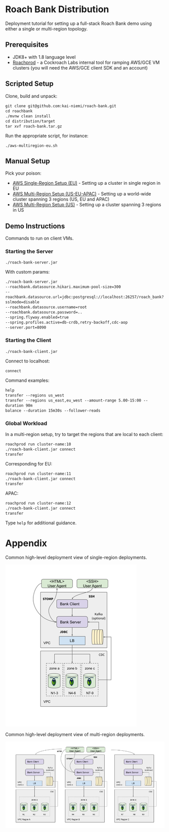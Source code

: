 # Roach Bank Distribution

Deployment tutorial for setting up a full-stack Roach Bank demo using either a single or multi-region topology.

## Prerequisites

- JDK8+ with 1.8 language level
- [Roachprod](https://github.com/cockroachdb/cockroach/tree/master/pkg/cmd/roachprod) - a Cockroach Labs internal
  tool for ramping AWS/GCE VM clusters (you will need the AWS/GCE client SDK and an account)
  
## Scripted Setup
 
Clone, build and unpack:

    git clone git@github.com:kai-niemi/roach-bank.git
    cd roachbank
    ./mvnw clean install
    cd distribution/target
    tar xvf roach-bank.tar.gz

Run the appropriate script, for instance:

    ./aws-multiregion-eu.sh

## Manual Setup
    
Pick your poison:

- [AWS Single-Region Setup (EU)](aws-singleregion.md) - Setting up a cluster in single region in EU
- [AWS Multi-Region Setup (US-EU-APAC)](aws-multiregion-eu-us-ap.md) - Setting up a world-wide cluster spanning 3 regions (US, EU and APAC)   
- [AWS Multi-Region Setup  (US)](aws-multiregion-us.md) - Setting up a cluster spanning 3 regions in US  

## Demo Instructions

Commands to run on client VMs.

### Starting the Server

    ./roach-bank-server.jar

With custom params:

    ./roach-bank-server.jar
    --roachbank.datasource.hikari.maximum-pool-size=300
    --roachbank.datasource.url=jdbc:postgresql://localhost:26257/roach_bank?sslmode=disable
    --roachbank.datasource.username=root
    --roachbank.datasource.password=..
    --spring.flyway.enabled=true
    --spring.profiles.active=db-crdb,retry-backoff,cdc-aop
    --server.port=8090

### Starting the Client

    ./roach-bank-client.jar

Connect to localhost:

    connect

Command examples:

    help
    transfer --regions us_west
    transfer --regions us_east,eu_west --amount-range 5.00-15:00 --duration 90m
    balance --duration 15m30s --follower-reads

### Global Workload

In a multi-region setup, try to target the regions that are local to each client:

    roachprod run cluster-name:10
    ./roach-bank-client.jar connect
    transfer

Corresponding for EU:

    roachprod run cluster-name:11
    ./roach-bank-client.jar connect
    transfer

APAC:

    roachprod run cluster-name:12
    ./roach-bank-client.jar connect
    transfer

Type `help` for additional guidance.

# Appendix

Common high-level deployment view of single-region deployments.

![](singleregion.png)

Common high-level deployment view of multi-region deployments.

![](multiregion.png)

